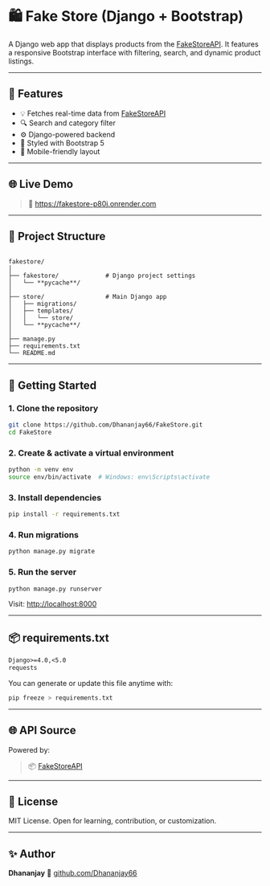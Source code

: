 # 🛍️ Fake Store (Django + Bootstrap)

A Django web app that displays products from the [FakeStoreAPI](https://fakestoreapi.com/). It features a responsive Bootstrap interface with filtering, search, and dynamic product listings.

---

## 🔧 Features

- 💡 Fetches real-time data from [FakeStoreAPI](https://fakestoreapi.com/)
- 🔍 Search and category filter
- ⚙️ Django-powered backend
- 🎨 Styled with Bootstrap 5
- 📱 Mobile-friendly layout

---

## 🌐 Live Demo

> 🔗 https://fakestore-p80j.onrender.com

---

## 📁 Project Structure

```

fakestore/
│
├── fakestore/             # Django project settings
│   └── **pycache**/
│
├── store/                 # Main Django app
│   ├── migrations/
│   ├── templates/
│   │   └── store/
│   └── **pycache**/
│
├── manage.py
├── requirements.txt
└── README.md

````

---

## 🚀 Getting Started

### 1. Clone the repository
```bash
git clone https://github.com/Dhananjay66/FakeStore.git
cd FakeStore
````

### 2. Create & activate a virtual environment

```bash
python -m venv env
source env/bin/activate  # Windows: env\Scripts\activate
```

### 3. Install dependencies

```bash
pip install -r requirements.txt
```

### 4. Run migrations

```bash
python manage.py migrate
```

### 5. Run the server

```bash
python manage.py runserver
```

Visit: [http://localhost:8000](http://localhost:8000)

---

## 📦 requirements.txt

```txt
Django>=4.0,<5.0
requests
```

You can generate or update this file anytime with:

```bash
pip freeze > requirements.txt
```

---

## 🌐 API Source

Powered by:

> 📦 [FakeStoreAPI](https://fakestoreapi.com/)

---

## 📄 License

MIT License. Open for learning, contribution, or customization.

---

## ✨ Author

**Dhananjay**
🔗 [github.com/Dhananjay66](https://github.com/Dhananjay66)
